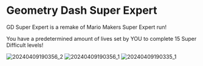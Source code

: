 # Geometry Dash Super Expert

GD Super Expert is a remake of Mario Makers Super Expert run!

You have a predetermined amount of lives set by YOU to complete 15 Super Difficult levels!

![20240409190356_2](https://github.com/LXanii/Super-Expert/assets/73562093/8409d27e-bcc4-4341-90ac-39ab5c1c524d)
![20240409190356_1](https://github.com/LXanii/Super-Expert/assets/73562093/28878110-c45a-435f-b7ba-2e460a8108eb)
![20240409190335_1](https://github.com/LXanii/Super-Expert/assets/73562093/3a430cc6-6f6d-4e04-9ee6-d815ab7fe4ca)